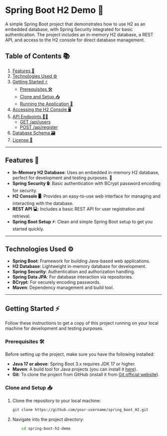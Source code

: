# **Spring Boot H2 Demo 🚀**

A simple Spring Boot project that demonstrates how to use H2 as an embedded database, with Spring Security integrated for basic authentication. The project includes an in-memory H2 database, a REST API, and access to the H2 console for direct database management.

## **Table of Contents 📚**

1. [Features 🌟](#features)
2. [Technologies Used ⚙️](#technologies-used)
3. [Getting Started ⚡](#getting-started)
    - [Prerequisites 🛠](#prerequisites)
    - [Clone and Setup 📥](#clone-and-setup)
    - [Running the Application 🚀](#running-the-application)
4. [Accessing the H2 Console 🖥](#accessing-the-h2-console)
5. [API Endpoints 🧑‍💻](#api-endpoints)
    - [GET /api/users](#get-apiv1users)
    - [POST /api/register](#post-apiv1register)
6. [Database Schema 🗃](#database-schema)
7. [License 📜](#license)

---

## **Features 🌟**

- **In-Memory H2 Database**: Uses an embedded in-memory H2 database, perfect for development and testing purposes. 💾
- **Spring Security 🔒**: Basic authentication with BCrypt password encoding for security.
- **H2 Console 🖥**: Provides an easy-to-use web interface for managing and interacting with the database.
- **REST API 💻**: Includes a basic REST API for user registration and retrieval.
- **Spring Boot Setup ⚡**: Clean and simple Spring Boot setup to get you started quickly.

---

## **Technologies Used ⚙️**

- **Spring Boot**: Framework for building Java-based web applications.
- **H2 Database**: Lightweight in-memory database for development.
- **Spring Security**: Authentication and authorization handling.
- **Spring Data JPA**: For database interaction via repositories.
- **BCrypt**: For securely encoding passwords.
- **Maven**: Dependency management and build tool.

---

## **Getting Started ⚡**

Follow these instructions to get a copy of this project running on your local machine for development and testing purposes.

### **Prerequisites 🛠**

Before setting up the project, make sure you have the following installed:

- **Java 17 or above**: Spring Boot 3.x requires JDK 17 or higher.
- **Maven**: A build tool for Java projects (you can install it [here](https://maven.apache.org/install.html)).
- **Git**: To clone the project from GitHub (install it from [Git official website](https://git-scm.com/)).

### **Clone and Setup 📥**

1. Clone the repository to your local machine:
   ```bash
   git clone https://github.com/your-username/spring_boot_H2.git

2. Navigate into the project directory:
   ```bash
       cd spring-boot-h2-demo

